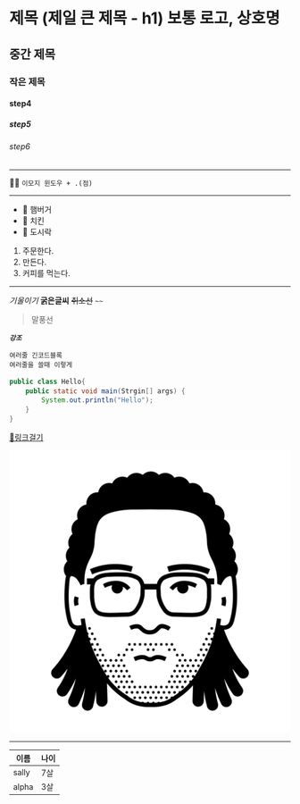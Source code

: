 
# 제목 (제일 큰 제목 - h1)  보통 로고, 상호명
## 중간 제목
### 작은 제목
#### step4
##### step5
###### step6

<!-- 주석 : 제목 h1 ~ h6 -->
---
🍔🍟 `이모지 윈도우 + .(점)`

---

- 🍔 햄버거
- 🍗 치킨
- 🍱 도시락

1. 주문한다.
2. 만든다.
3. 커피를 먹는다.

---
*기울이기*
**굵은글씨**
~~취소선~~  `~~`

> 말풍선

***`강조`***

```
여러줄 긴코드블록
여러줄을 쓸때 이렇게
```

```java
public class Hello{
    public static void main(Strgin[] args) {
        System.out.println("Hello");
    }
}
```

[🔗링크걸기](https://github.com/suda77881/fullstack_junyong)

![프로필](./me.png)


---
|이름|나이|
|-|-|
|sally|7살|
|alpha|3살|